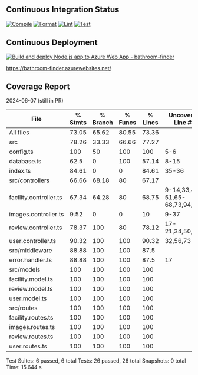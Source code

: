 ## Continuous Integration Status

[![Compile](https://github.com/Green-Kittens/bathroom-finder-backend/actions/workflows/compile.yml/badge.svg)](https://github.com/Green-Kittens/bathroom-finder-backend/actions/workflows/compile.yml)
[![Format](https://github.com/Green-Kittens/bathroom-finder-backend/actions/workflows/format.yml/badge.svg)](https://github.com/Green-Kittens/bathroom-finder-backend/actions/workflows/format.yml)
[![Lint](https://github.com/Green-Kittens/bathroom-finder-backend/actions/workflows/lint.yml/badge.svg)](https://github.com/Green-Kittens/bathroom-finder-backend/actions/workflows/lint.yml)
[![Test](https://github.com/Green-Kittens/bathroom-finder-backend/actions/workflows/test.yml/badge.svg)](https://github.com/Green-Kittens/bathroom-finder-backend/actions/workflows/test.yml)

## Continuous Deployment

[![Build and deploy Node.js app to Azure Web App - bathroom-finder](https://github.com/Green-Kittens/bathroom-finder-backend/actions/workflows/main_bathroom-finder.yml/badge.svg)](https://github.com/Green-Kittens/bathroom-finder-backend/actions/workflows/main_bathroom-finder.yml)

https://bathroom-finder.azurewebsites.net/

## Coverage Report

2024-06-07 (still in PR)

| File                   | % Stmts | % Branch | % Funcs | % Lines | Uncovered Line #s             |
| ---------------------- | ------- | -------- | ------- | ------- | ----------------------------- |
| All files              | 73.05   | 65.62    | 80.55   | 73.36   |
| src                    | 78.26   | 33.33    | 66.66   | 77.27   |
| config.ts              | 100     | 50       | 100     | 100     | 5-6                           |
| database.ts            | 62.5    | 0        | 100     | 57.14   | 8-15                          |
| index.ts               | 84.61   | 0        | 0       | 84.61   | 35-36                         |
| src/controllers        | 66.66   | 68.18    | 80      | 67.17   |
| facility.controller.ts | 67.34   | 64.28    | 80      | 68.75   | 9-14,33,48-51,65-68,73,94,102 |
| images.controller.ts   | 9.52    | 0        | 0       | 10      | 9-37                          |
| review.controller.ts   | 78.37   | 100      | 80      | 78.12   | 17-21,34,50,63                |
| user.controller.ts     | 90.32   | 100      | 100     | 90.32   | 32,56,73                      |
| src/middleware         | 88.88   | 100      | 100     | 87.5    |
| error.handler.ts       | 88.88   | 100      | 100     | 87.5    | 17                            |
| src/models             | 100     | 100      | 100     | 100     |
| facility.model.ts      | 100     | 100      | 100     | 100     |
| review.model.ts        | 100     | 100      | 100     | 100     |
| user.model.ts          | 100     | 100      | 100     | 100     |
| src/routes             | 100     | 100      | 100     | 100     |
| facility.routes.ts     | 100     | 100      | 100     | 100     |
| images.routes.ts       | 100     | 100      | 100     | 100     |
| review.routes.ts       | 100     | 100      | 100     | 100     |
| user.routes.ts         | 100     | 100      | 100     | 100     |

Test Suites: 6 passed, 6 total
Tests: 26 passed, 26 total
Snapshots: 0 total
Time: 15.644 s
